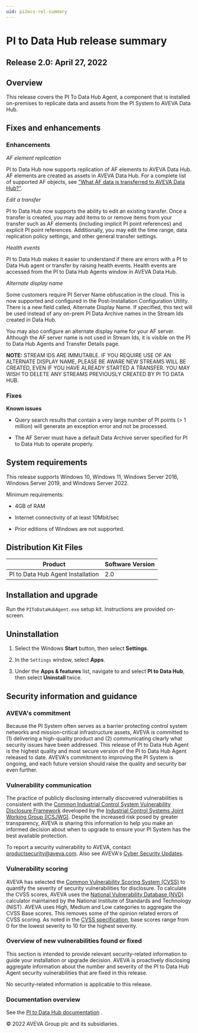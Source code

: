 ```yaml
---
uid: pi2ocs-rel-summary
---
```


# PI to Data Hub release summary

## Release 2.0: April 27, 2022


## Overview

This release covers the PI To Data Hub Agent, a component that is installed on-premises to replicate data and assets from the PI System to AVEVA Data Hub.

## Fixes and enhancements

### Enhancements

*AF element replication*

PI to Data Hub now supports replication of AF elements to AVEVA Data Hub. AF elements are created as assets in AVEVA Data Hub. For a complete list of supported AF objects, see ["What AF data is transferred to AVEVA Data Hub?"](https://docs.osisoft.com/bundle/data-hub/page/add-organize-data/collect-data/connectors/pi-to-ocs/pi-to-ocs-data-transfers/af-data-transferred.html).

*Edit a transfer*

PI to Data Hub now supports the ability to edit an existing transfer.  Once a transfer is created, you may add items to or remove items from your transfer such as AF elements (including implicit PI point references) and explicit PI point references. Additionally, you may edit the time range, data replication policy settings, and other general transfer settings.

*Health events*

PI to Data Hub makes it easier to understand if there are errors with a PI to Data Hub agent or transfer by raising health events. Health events are accessed from the PI to Data Hub Agents window in AVEVA Data Hub.

*Alternate display name*

Some customers require PI Server Name obfuscation in the cloud. This is now supported and configured in the Post-Installation Configuration Utility. There is a new field called, Alternate Display Name. If specified, this text will be used instead of any on-prem PI Data Archive names in the Stream Ids created in Data Hub.
 
You may also configure an alternate display name for your AF server. Although the AF server name is not used in Stream Ids, it is visible on the PI to Data Hub Agents and Transfer Details page.

**NOTE:** STREAM IDS ARE IMMUTABLE. IF YOU REQUIRE USE OF AN ALTERNATE DISPLAY NAME, PLEASE BE AWARE NEW STREAMS WILL BE CREATED, EVEN IF YOU HAVE ALREADY STARTED A TRANSFER. YOU MAY WISH TO DELETE ANY STREAMS PREVIOUSLY CREATED BY PI TO DATA HUB.

### Fixes

**Known issues**

* Query search results that contain a very large number of PI points (> 1 million) will generate an exception error and not be processed. 

* The AF Server must have a default Data Archive server specified for PI to Data Hub to operate properly.

## System requirements

This release supports Windows 10, Windows 11, Windows Server 2016, Windows Server 2019, and Windows Server 2022.

Minimum requirements:

* 4GB of RAM

* Internet connectivity of at least 10Mbit/sec

* Prior editions of Windows are not supported.

## Distribution Kit Files

| Product  | Software Version |
|------------- | ------------ |
| PI to Data Hub Agent Installation | 2.0 |

## Installation and upgrade

Run the `PIToDataHubAgent.exe` setup kit. Instructions are provided on-screen.

## Uninstallation

1. Select the Windows **Start** button, then select **Settings**.

1. In the `Settings` window, select **Apps**.

1. Under the **Apps & features** list, navigate to and select **PI to Data Hub**, then select **Uninstall** twice.

## Security information and guidance

### AVEVA's commitment

Because the PI System often serves as a barrier protecting control system networks and mission-critical infrastructure assets, AVEVA is committed to (1) delivering a high-quality product and (2) communicating clearly what security issues have been addressed. This release of PI to Data Hub Agent is the highest quality and most secure version of the PI to Data Hub Agent released to date. AVEVA's commitment to improving the PI System is ongoing, and each future version should raise the quality and security bar even further.

### Vulnerability communication

The practice of publicly disclosing internally discovered vulnerabilities is consistent with the [Common Industrial Control System Vulnerability Disclosure Framework](https://www.cisa.gov/uscert/sites/default/files/ICSJWG-Archive/ICSJWG_Vulnerability_Disclosure_Framework_Final_1.pdf) developed by the [Industrial Control Systems Joint Working Group (ICSJWG)](https://www.cisa.gov/uscert/ics/Industrial-Control-Systems-Joint-Working-Group-ICSJWG). Despite the increased risk posed by greater transparency, AVEVA is sharing this information to help you make an informed decision about when to upgrade to ensure your PI System has the best available protection.

To report a security vulnerability to AVEVA, contact productsecurity@aveva.com. Also see AVEVA's [Cyber Security Updates](https://www.aveva.com/en/support-and-success/cyber-security-updates/).

### Vulnerability scoring
AVEVA has selected the [Common Vulnerability Scoring System (CVSS)](https://www.first.org/cvss/v2/guide) to quantify the severity of security vulnerabilities for disclosure. To calculate the CVSS scores, AVEVA uses the [National Vulnerability Database (NVD)](https://nvd.nist.gov/vuln-metrics/cvss/v2-calculator?calculator&.0) calculator maintained by the National Institute of Standards and Technology (NIST). AVEVA uses High, Medium and Low categories to aggregate the CVSS Base scores. This removes some of the opinion related errors of CVSS scoring. As noted in the [CVSS specification](https://www.first.org/cvss/specification-document), base scores range from 0 for the lowest severity to 10 for the highest severity.

### Overview of new vulnerabilities found or fixed
This section is intended to provide relevant security-related information to guide your installation or upgrade decision. AVEVA is proactively disclosing aggregate information about the number and severity of the PI to Data Hub Agent security vulnerabilities that are fixed in this release.

No security-related information is applicable to this release.

### Documentation overview

See the [PI to Data Hub documentation](xref:main-lp) .

© 2022 AVEVA Group plc and its subsidiaries.
